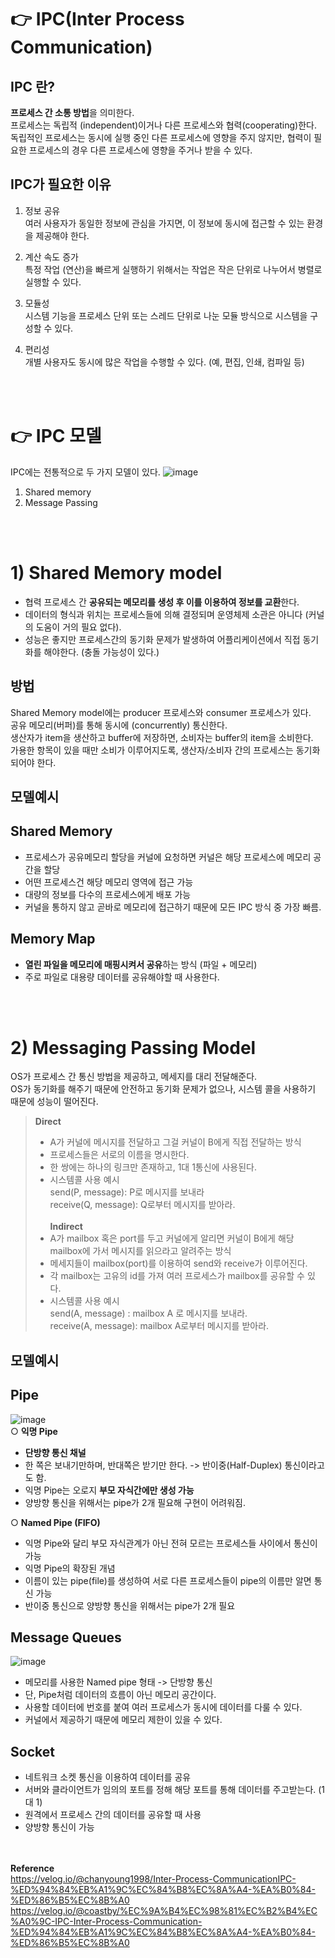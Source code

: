 # 👉 IPC(Inter Process Communication)
## IPC 란?
**프로세스 간 소통 방법**을 의미한다.<br>
프로세스는 독립적 (independent)이거나 다른 프로세스와 협력(cooperating)한다.<br>
독립적인 프로세스는 동시에 실행 중인 다른 프로세스에 영향을 주지 않지만, 협력이 필요한 프로세스의 경우 다른 프로세스에 영향을 주거나 받을 수 있다.

## IPC가 필요한 이유
1. 정보 공유<br>
여러 사용자가 동일한 정보에 관심을 가지면, 이 정보에 동시에 접근할 수 있는 환경을 제공해야 한다.

2. 계산 속도 증가<br>
특정 작업 (연산)을 빠르게 실행하기 위해서는 작업은 작은 단위로 나누어서 병렬로 실행할 수 있다.

3. 모듈성<br>
시스템 기능을 프로세스 단위 또는 스레드 단위로 나눈 모듈 방식으로 시스템을 구성할 수 있다.

4. 편리성<br>
개별 사용자도 동시에 많은 작업을 수행할 수 있다. (예, 편집, 인쇄, 컴파일 등)

<br><br>
# 👉 IPC 모델
IPC에는 전통적으로 두 가지 모델이 있다.
![image](https://github.com/cs-study-skk/cs_study/assets/77658108/73bf8c78-2dad-4001-a7c8-ec4eca2759c3)
1. Shared memory
2. Message Passing

<br><br>
# 1) Shared Memory model
- 협력 프로세스 간 **공유되는 메모리를 생성 후 이를 이용하여 정보를 교환**한다. 
- 데이터의 형식과 위치는 프로세스들에 의해 결정되며 운영체제 소관은 아니다 (커널의 도움이 거의 필요 없다).
- 성능은 좋지만 프로세스간의 동기화 문제가 발생하여 어플리케이션에서 직접 동기화를 해야한다. (충돌 가능성이 있다.)

## 방법
Shared Memory model에는 producer 프로세스와 consumer 프로세스가 있다. <br>
공유 메모리(버퍼)를 통해 동시에 (concurrently) 통신한다. <br>
생산자가 item을 생산하고 buffer에 저장하면, 소비자는 buffer의 item을 소비한다.<br>
가용한 항목이 있을 때만 소비가 이루어지도록, 생산자/소비자 간의 프로세스는 동기화되어야 한다.

## 모델예시
## Shared Memory
- 프로세스가 공유메모리 할당을 커널에 요청하면 커널은 해당 프로세스에 메모리 공간을 할당
- 어떤 프로세스건 해당 메모리 영역에 접근 가능
- 대량의 정보를 다수의 프로세스에게 배포 가능
- 커널을 통하지 않고 곧바로 메모리에 접근하기 때문에 모든 IPC 방식 중 가장 빠름.

## Memory Map
- **열린 파일을 메모리에 매핑시켜서 공유**하는 방식 (파일 + 메모리)
- 주로 파일로 대용량 데이터를 공유해야할 때 사용한다.

<br><br>
# 2) Messaging Passing Model
OS가 프로세스 간 통신 방법을 제공하고, 메세지를 대리 전달해준다.<br>
OS가 동기화를 해주기 때문에 안전하고 동기화 문제가 없으나, 시스템 콜을 사용하기 때문에 성능이 떨어진다.

>**Direct**<br>
> - A가 커널에 메시지를 전달하고 그걸 커널이 B에게 직접 전달하는 방식
> - 프로세스들은 서로의 이름을 명시한다.
> - 한 쌍에는 하나의 링크만 존재하고, 1대 1통신에 사용된다.
> - 시스템콜 사용 예시<br>
> send(P, message): P로 메시지를 보내라<br>
> receive(Q, message): Q로부터 메시지를 받아라.
> <br> <br>
>**Indirect** <br>
> - A가 mailbox 혹은 port를 두고 커널에게 알리면 커널이 B에게 해당 mailbox에 가서 메시지를 읽으라고 알려주는 방식  
> - 메세지들이 mailbox(port)를 이용하여 send와 receive가 이루어진다.
> - 각 mailbox는 고유의 id를 가져 여러 프로세스가 mailbox를 공유할 수 있다.
> - 시스템콜 사용 예시<br> 
> send(A, message) : mailbox A 로 메시지를 보내라.<br>
> receive(A, message): mailbox A로부터 메시지를 받아라.

## 모델예시
## Pipe
![image](https://github.com/cs-study-skk/cs_study/assets/77658108/34bbee14-c18f-4b11-952d-b1abf2fbd76e)
<br>
○ **익명 Pipe**
- **단방향 통신 채널**
- 한 쪽은 보내기만하며, 반대쪽은 받기만 한다. -> 반이중(Half-Duplex) 통신이라고도 함.
- 익명 Pipe는 오로지 **부모 자식간에만 생성 가능**
- 양방향 통신을 위해서는 pipe가 2개 필요해 구현이 어려워짐. 

○ **Named Pipe (FIFO)**
- 익명 Pipe와 달리 부모 자식관계가 아닌 전혀 모르는 프로세스들 사이에서 통신이 가능
- 익명 Pipe의 확장된 개념
- 이름이 있는 pipe(file)를 생성하여 서로 다른 프로세스들이 pipe의 이름만 알면 통신 가능
- 반이중 통신으로 양방향 통신을 위해서는 pipe가 2개 필요 

## Message Queues
![image](https://github.com/cs-study-skk/cs_study/assets/77658108/fc7767fd-0867-4295-a777-0dd35cb5abfa)
- 메모리를 사용한 Named pipe 형태 -> 단방향 통신
- 단, Pipe처럼 데이터의 흐름이 아닌 메모리 공간이다. 
- 사용할 데이터에 번호를 붙여 여러 프로세스가 동시에 데이터를 다룰 수 있다.
- 커널에서 제공하기 때문에 메모리 제한이 있을 수 있다.

## Socket
- 네트워크 소켓 통신을 이용하여 데이터를 공유 
- 서버와 클라이언트가 임의의 포트를 정해 해당 포트를 통해 데이터를 주고받는다. (1 대 1) 
- 원격에서 프로세스 간의 데이터를 공유할 때 사용
- 양방향 통신이 가능


<br><br>
**Reference**<br>
https://velog.io/@chanyoung1998/Inter-Process-CommunicationIPC-%ED%94%84%EB%A1%9C%EC%84%B8%EC%8A%A4-%EA%B0%84-%ED%86%B5%EC%8B%A0<br>
https://velog.io/@coastby/%EC%9A%B4%EC%98%81%EC%B2%B4%EC%A0%9C-IPC-Inter-Process-Communication-%ED%94%84%EB%A1%9C%EC%84%B8%EC%8A%A4-%EA%B0%84-%ED%86%B5%EC%8B%A0
